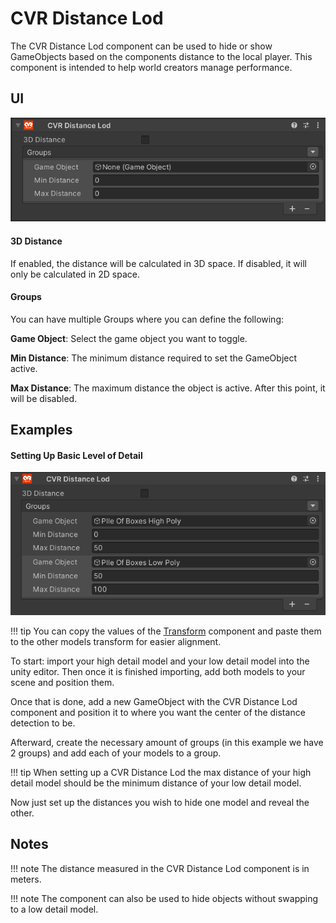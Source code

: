 # CVR Distance Lod <div class="whitelisted" data-list="W"></div>
The CVR Distance Lod component can be used to hide or show GameObjects based on the components distance to the local player. This component is intended to help world creators manage performance.

## UI

![](../../assets/images/compdoc/CVRDistanceLODMenu.png)

#### 3D Distance
If enabled, the distance will be calculated in 3D space. If disabled, it will only be calculated in 2D space.

#### Groups
You can have multiple Groups where you can define the following:

**Game Object**: Select the game object you want to toggle.

**Min Distance**: The minimum distance required to set the GameObject active.

**Max Distance**: The maximum distance the object is active. After this point, it will be disabled.


## Examples

#### Setting Up Basic Level of Detail

![](../../assets/images/compdoc/CVRDistanceLODMenuExample.png)

!!! tip
	 You can copy the values of the [Transform](https://docs.unity3d.com/2021.3/Documentation/Manual/class-Transform.html) component and paste them to the other models transform for easier alignment.

To start: import your high detail model and your low detail model into the unity editor. Then once it is finished importing, add both models to your scene and position them.

Once that is done, add a new GameObject with the CVR Distance Lod component and position it to where you want the center of the distance detection to be.

Afterward, create the necessary amount of groups (in this example we have 2 groups) and add each of your models to a group.

!!! tip
	 When setting up a CVR Distance Lod the max distance of your high detail model should be the minimum distance of your low detail model.

Now just set up the distances you wish to hide one model and reveal the other.
## Notes

!!! note
	The distance measured in the CVR Distance Lod component is in meters.

!!! note
	The component can also be used to hide objects without swapping to a low detail model.